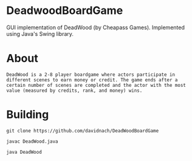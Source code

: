 # DeadwoodBoardGame
GUI implementation of DeadWood (by Cheapass Games). Implemented using Java's Swing library.

# About
    DeadWood is a 2-8 player boardgame where actors participate in different scenes to earn money or credit. The game ends after a certain number of scenes are completed and the actor with the most value (measured by credits, rank, and money) wins.  

# Building 

    git clone https://github.com/davidnach/DeadWoodBoardGame

    javac DeadWood.java

    java DeadWood
